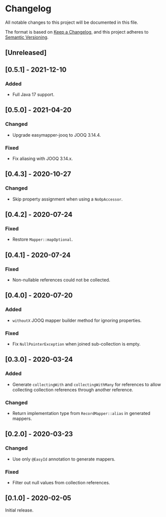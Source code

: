 # Changelog
All notable changes to this project will be documented in this file.

The format is based on [Keep a Changelog](https://keepachangelog.com/en/1.0.0/),
and this project adheres to [Semantic Versioning](https://semver.org/spec/v2.0.0.html).

## [Unreleased]

## [0.5.1] - 2021-12-10
### Added
- Full Java 17 support.

## [0.5.0] - 2021-04-20
### Changed
- Upgrade easymapper-jooq to JOOQ 3.14.4.

### Fixed
- Fix aliasing with JOOQ 3.14.x.

## [0.4.3] - 2020-10-27
### Changed
- Skip property assignment when using a `NoOpAccessor`.

## [0.4.2] - 2020-07-24
### Fixed
- Restore `Mapper::mapOptional`.

## [0.4.1] - 2020-07-24
### Fixed
- Non-nullable references could not be collected.

## [0.4.0] - 2020-07-20
### Added
- `withoutX` JOOQ mapper builder method for ignoring properties.

### Fixed
- Fix `NullPointerException` when joined sub-collection is empty.

## [0.3.0] - 2020-03-24
### Added
- Generate `collectingWith` and `collectingWithMany` for references to allow
collecting collection references through another reference.

### Changed
- Return implementation type from `RecordMapper::alias` in generated mappers.

## [0.2.0] - 2020-03-23
### Changed
- Use only `@EasyId` annotation to generate mappers.

### Fixed
- Filter out null values from collection references.

## [0.1.0] - 2020-02-05

Initial release.
